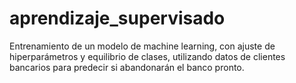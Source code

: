 # aprendizaje_supervisado
Entrenamiento de un modelo de machine learning, con ajuste de hiperparámetros y equilibrio de clases, utilizando datos de clientes bancarios para predecir si abandonarán el banco pronto.

